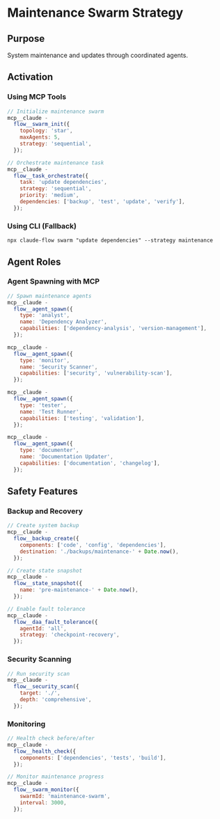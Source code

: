 # Maintenance Swarm Strategy

## Purpose

System maintenance and updates through coordinated agents.

## Activation

### Using MCP Tools

```javascript
// Initialize maintenance swarm
mcp__claude -
  flow__swarm_init({
    topology: 'star',
    maxAgents: 5,
    strategy: 'sequential',
  });

// Orchestrate maintenance task
mcp__claude -
  flow__task_orchestrate({
    task: 'update dependencies',
    strategy: 'sequential',
    priority: 'medium',
    dependencies: ['backup', 'test', 'update', 'verify'],
  });
```

### Using CLI (Fallback)

`npx claude-flow swarm "update dependencies" --strategy maintenance`

## Agent Roles

### Agent Spawning with MCP

```javascript
// Spawn maintenance agents
mcp__claude -
  flow__agent_spawn({
    type: 'analyst',
    name: 'Dependency Analyzer',
    capabilities: ['dependency-analysis', 'version-management'],
  });

mcp__claude -
  flow__agent_spawn({
    type: 'monitor',
    name: 'Security Scanner',
    capabilities: ['security', 'vulnerability-scan'],
  });

mcp__claude -
  flow__agent_spawn({
    type: 'tester',
    name: 'Test Runner',
    capabilities: ['testing', 'validation'],
  });

mcp__claude -
  flow__agent_spawn({
    type: 'documenter',
    name: 'Documentation Updater',
    capabilities: ['documentation', 'changelog'],
  });
```

## Safety Features

### Backup and Recovery

```javascript
// Create system backup
mcp__claude -
  flow__backup_create({
    components: ['code', 'config', 'dependencies'],
    destination: './backups/maintenance-' + Date.now(),
  });

// Create state snapshot
mcp__claude -
  flow__state_snapshot({
    name: 'pre-maintenance-' + Date.now(),
  });

// Enable fault tolerance
mcp__claude -
  flow__daa_fault_tolerance({
    agentId: 'all',
    strategy: 'checkpoint-recovery',
  });
```

### Security Scanning

```javascript
// Run security scan
mcp__claude -
  flow__security_scan({
    target: './',
    depth: 'comprehensive',
  });
```

### Monitoring

```javascript
// Health check before/after
mcp__claude -
  flow__health_check({
    components: ['dependencies', 'tests', 'build'],
  });

// Monitor maintenance progress
mcp__claude -
  flow__swarm_monitor({
    swarmId: 'maintenance-swarm',
    interval: 3000,
  });
```
